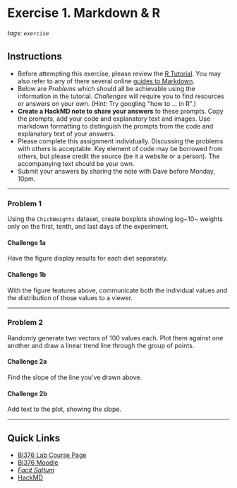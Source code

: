 # Exercise 1. Markdown & R

###### tags: `exercise`

## Instructions

- Before attempting this exercise, please review the [R Tutorial](https://hackmd.io/@ColbyBI377/Rtutorial). You may also refer to any of there several online [guides to Markdown](https://www.markdownguide.org/).
- Below are *Problems* which should all be achievable using the information in the tutorial. *Challenges* will require you to find resources or answers on your own. (Hint: Try googling "how to ... in R".)
- **Create a HackMD note to share your answers** to these prompts. Copy the prompts, add your code and explanatory text and images. Use markdown formatting to distinguish the prompts from the code and explanatory text of your answers.
- Please complete this assignment individually. Discussing the problems with others is acceptable. Key element of code may be borrowed from others, but please credit the source (be it a website or a person). The accompanying text should be your own. 
- Submit your answers by sharing the note with Dave before Monday, 10pm.

---

### Problem 1

Using the `ChickWeights` dataset, create boxplots showing log~10~ weights only on the first, tenth, and last days of the experiment.

#### Challenge 1a

Have the figure display results for each diet separately. 

#### Challenge 1b

With the figure features above, communicate both the individual values and the distribution of those values to a viewer. 

---

### Problem 2

Randomly generate two vectors of 100 values each. Plot them against one another and draw a linear trend line through the group of points. 

#### Challenge 2a

Find the slope of the line you've drawn above.

#### Challenge 2b

Add text to the plot, showing the slope.

---

## Quick Links

- [BI376 Lab Course Page](https://hackmd.io/@aphanotus/BI376Lab)
- [BI376 Moodle](https://moodle.colby.edu/course/view.php?id=19447)
- [*Facit Saltum*](http://web.colby.edu/evodevo/)
- [HackMD](https://hackmd.io/)

